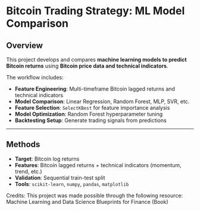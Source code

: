 # Bitcoin Trading Strategy: ML Model Comparison

## Overview

This project develops and compares **machine learning models to predict Bitcoin returns** using **Bitcoin price data and technical indicators**.

The workflow includes:

- **Feature Engineering**: Multi-timeframe Bitcoin lagged returns and technical indicators  
- **Model Comparison**: Linear Regression, Random Forest, MLP, SVR, etc.  
- **Feature Selection**: `SelectKBest` for feature importance analysis  
- **Model Optimization**: Random Forest hyperparameter tuning  
- **Backtesting Setup**: Generate trading signals from predictions

---

## Methods

- **Target**: Bitcoin log returns  
- **Features**: Bitcoin lagged returns + technical indicators (momentum, trend, etc.)  
- **Validation**: Sequential train-test split  
- **Tools**: `scikit-learn`, `numpy`, `pandas`, `matplotlib`

Credits: This project was made possible through the following resource: Machine Learning and Data Science Blueprints for Finance (Book)
